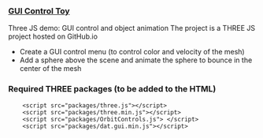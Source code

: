 ### <a href="https://georges034302.github.io/threejs-toy-demo/">GUI Control Toy</a>
Three JS demo: GUI control and object animation
The project is a THREE JS project hosted on GitHub.io

* Create a GUI control menu (to control color and velocity of the mesh)
* Add a sphere above the scene and animate the sphere to bounce in the center of the mesh

### Required THREE packages (to be added to the HTML)

```
    <script src="packages/three.js"></script>
    <script src="packages/three.min.js"></script>
    <script src="packages/OrbitControls.js"> </script>
    <script src="packages/dat.gui.min.js"></script>
```

